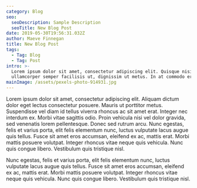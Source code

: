 ```yaml
---
category: Blog
seo:
  seoDescription: Sample Description
  seoTitle: New Blog Post
date: 2019-05-30T19:56:31.032Z
author: Maeve Finnegan
title: New Blog Post
tags:
  - Tag: Blog
  - Tag: Post
intro: >-
  Lorem ipsum dolor sit amet, consectetur adipiscing elit. Quisque nisi mi,
  ullamcorper semper facilisis ut, dignissim ut metus. In at commodo eros.
mainImage: /assets/pexels-photo-914931.jpg
---
```

Lorem ipsum dolor sit amet, consectetur adipiscing elit. Aliquam dictum dolor eget lectus consectetur posuere. Mauris ut porttitor metus. Suspendisse vel diam id tellus viverra rhoncus ac sit amet erat. Integer nec interdum ex. Morbi vitae sagittis odio. Proin vehicula nisi vel dolor gravida, sed venenatis lorem pellentesque. Donec sed rutrum arcu. Nunc egestas, felis et varius porta, elit felis elementum nunc, luctus vulputate lacus augue quis tellus. Fusce sit amet eros accumsan, eleifend ex ac, mattis erat. Morbi mattis posuere volutpat. Integer rhoncus vitae neque quis vehicula. Nunc quis congue libero. Vestibulum quis tristique nisl.

Nunc egestas, felis et varius porta, elit felis elementum nunc, luctus vulputate lacus augue quis tellus. Fusce sit amet eros accumsan, eleifend ex ac, mattis erat. Morbi mattis posuere volutpat. Integer rhoncus vitae neque quis vehicula. Nunc quis congue libero. Vestibulum quis tristique nisl.
